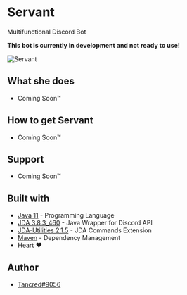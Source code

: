 # Servant
Multifunctional Discord Bot

**This bot is currently in development and not ready to use!**

![Servant](https://i.imgur.com/MDRt4fA.png)

## What she does
* Coming Soon™

## How to get Servant
* Coming Soon™

## Support
* Coming Soon™

## Built with
* [Java 11](https://openjdk.java.net/projects/jdk/11/) - Programming Language
* [JDA 3.8.3_460](https://github.com/DV8FromTheWorld/JDA) - Java Wrapper for Discord API
* [JDA-Utilities 2.1.5](https://github.com/JDA-Applications/JDA-Utilities) - JDA Commands Extension
* [Maven](https://maven.apache.org/) - Dependency Management
* Heart :heart:

## Author
* [Tancred#9056](https://github.com/Tancred423)